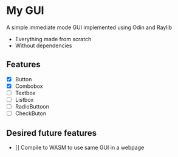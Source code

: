 # My GUI

A simple immediate mode GUI implemented using Odin and Raylib

- Everything made from scratch
- Without dependencies

## Features
- [x] Button
- [x] Combobox
- [ ] Textbox
- [ ] Listbox
- [ ] RadioButtoon
- [ ] CheckButon

## Desired future features
- [] Compile to WASM to use same GUI in a webpage
